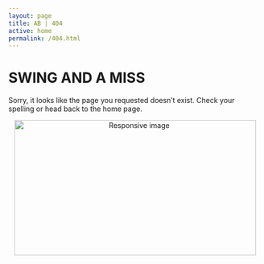 ```yaml
---
layout: page
title: AB | 404
active: home
permalink: /404.html
---
```


# SWING AND A MISS

Sorry, it looks like the page you requested doesn’t exist. Check your spelling or head back to the home page.
<br>
<center>
<img src="/images/bartolo.gif" width="480" height="269" class="img-responsive" alt="Responsive image">
</center>